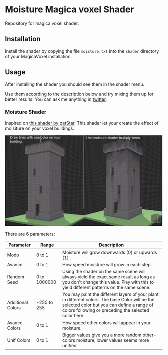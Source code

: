 # Moisture Magica voxel Shader
Repository for magica voxel shader.

## Installation

Install the shader by copying the file `moisture.txt` into the `shader` directory of your MagicaVoxel installation. 

## Usage

After installing the shader you should see them in the shader menu.

Use them according to the description below and try mixing them up for better results. You can ask me anything in [twitter](https://twitter.com/EKremlinois).

### Moisture Shader

Inspired on [this shader by patStar](https://github.com/patStar).
This shader let your create the effect of moisiture on your voxel buildings.

![...](shader2.png?raw=true "Title")

There are 6 parameters:

| Parameter | Range | Description |
| ------ | ------ | ------ |
| Modo | 0 to 1 |Moisture will grow downwards (0) or upwards (1) .|
| Avance | 0 to 1 |How speed moisture will grow in each step.  |
| Random Seed | 0 to 1000000| Using the shader on the same scene will always yield the exact same result as long as you don't change this value. Play with this to yield different patterns on the same scene. |
| Additional Colors | -255 to 255 | You may paint the different layers of your plant in different colors. The base Color will be the selected color but you can define a range of colors following or preceding the selected color here. |
| Avance Colors | 0 to 1 | How speed other colors will appear in your moisture. |
| Unif Colors | 0 to 1 | Bigger values give you a more random other-colors moisture, lower values seems more unified. |
